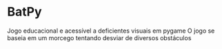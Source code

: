 # BatPy
Jogo educacional e acessível a deficientes visuais em pygame
 O jogo se baseia em um morcego tentando desviar de diversos obstáculos
